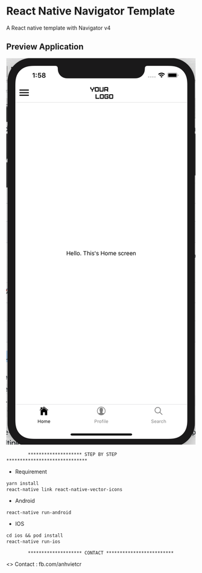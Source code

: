 # React Native Navigator Template
A React native template with Navigator v4

Preview  Application
------------------------------------------
[![GitHub release](screen-shot.PNG)](preview)

            ******************** STEP BY STEP ******************************
+ Requirement
```
yarn install
react-native link react-native-vector-icons
```

+ Android
```
react-native run-android
```

+ IOS
```
cd ios && pod install
react-native run-ios
```


            ******************** CONTACT *************************

<> Contact              : fb.com/anhvietcr
